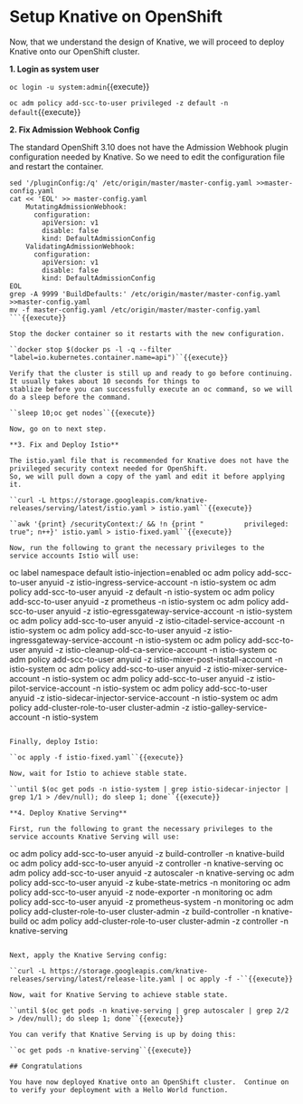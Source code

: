 # Setup Knative on OpenShift

Now, that we understand the design of Knative, we will proceed to deploy Knative onto our OpenShift cluster.

**1. Login as system user**

``oc login -u system:admin``{{execute}}

``oc adm policy add-scc-to-user privileged -z default -n default``{{execute}}

**2. Fix Admission Webhook Config**

The standard OpenShift 3.10 does not have the Admission Webhook plugin configuration needed by Knative.  So
we need to edit the configuration file and restart the container.

```
sed '/pluginConfig:/q' /etc/origin/master/master-config.yaml >>master-config.yaml
cat << 'EOL' >> master-config.yaml
    MutatingAdmissionWebhook:
      configuration:
        apiVersion: v1
        disable: false
        kind: DefaultAdmissionConfig
    ValidatingAdmissionWebhook:
      configuration:
        apiVersion: v1
        disable: false
        kind: DefaultAdmissionConfig
EOL
grep -A 9999 'BuildDefaults:' /etc/origin/master/master-config.yaml >>master-config.yaml
mv -f master-config.yaml /etc/origin/master/master-config.yaml
```{{execute}}

Stop the docker container so it restarts with the new configuration.

``docker stop $(docker ps -l -q --filter "label=io.kubernetes.container.name=api")``{{execute}}

Verify that the cluster is still up and ready to go before continuing.  It usually takes about 10 seconds for things to
stablize before you can successfully execute an oc command, so we will do a sleep before the command.

``sleep 10;oc get nodes``{{execute}}

Now, go on to next step.

**3. Fix and Deploy Istio**

The istio.yaml file that is recommended for Knative does not have the privileged security context needed for OpenShift.
So, we will pull down a copy of the yaml and edit it before applying it.

``curl -L https://storage.googleapis.com/knative-releases/serving/latest/istio.yaml > istio.yaml``{{execute}}

``awk '{print} /securityContext:/ && !n {print "          privileged: true"; n++}' istio.yaml > istio-fixed.yaml``{{execute}}

Now, run the following to grant the necessary privileges to the service accounts Istio will use:
```
oc label namespace default istio-injection=enabled
oc adm policy add-scc-to-user anyuid -z istio-ingress-service-account -n istio-system
oc adm policy add-scc-to-user anyuid -z default -n istio-system
oc adm policy add-scc-to-user anyuid -z prometheus -n istio-system
oc adm policy add-scc-to-user anyuid -z istio-egressgateway-service-account -n istio-system
oc adm policy add-scc-to-user anyuid -z istio-citadel-service-account -n istio-system
oc adm policy add-scc-to-user anyuid -z istio-ingressgateway-service-account -n istio-system
oc adm policy add-scc-to-user anyuid -z istio-cleanup-old-ca-service-account -n istio-system
oc adm policy add-scc-to-user anyuid -z istio-mixer-post-install-account -n istio-system
oc adm policy add-scc-to-user anyuid -z istio-mixer-service-account -n istio-system
oc adm policy add-scc-to-user anyuid -z istio-pilot-service-account -n istio-system
oc adm policy add-scc-to-user anyuid -z istio-sidecar-injector-service-account -n istio-system
oc adm policy add-cluster-role-to-user cluster-admin -z istio-galley-service-account -n istio-system
```{{execute}}

Finally, deploy Istio:

``oc apply -f istio-fixed.yaml``{{execute}}

Now, wait for Istio to achieve stable state.

``until $(oc get pods -n istio-system | grep istio-sidecar-injector | grep 1/1 > /dev/null); do sleep 1; done``{{execute}}

**4. Deploy Knative Serving**

First, run the following to grant the necessary privileges to the service accounts Knative Serving will use:

```
oc adm policy add-scc-to-user anyuid -z build-controller -n knative-build
oc adm policy add-scc-to-user anyuid -z controller -n knative-serving
oc adm policy add-scc-to-user anyuid -z autoscaler -n knative-serving
oc adm policy add-scc-to-user anyuid -z kube-state-metrics -n monitoring
oc adm policy add-scc-to-user anyuid -z node-exporter -n monitoring
oc adm policy add-scc-to-user anyuid -z prometheus-system -n monitoring
oc adm policy add-cluster-role-to-user cluster-admin -z build-controller -n knative-build
oc adm policy add-cluster-role-to-user cluster-admin -z controller -n knative-serving
```{{execute}}

Next, apply the Knative Serving config:

``curl -L https://storage.googleapis.com/knative-releases/serving/latest/release-lite.yaml | oc apply -f -``{{execute}}

Now, wait for Knative Serving to achieve stable state.

``until $(oc get pods -n knative-serving | grep autoscaler | grep 2/2 > /dev/null); do sleep 1; done``{{execute}}

You can verify that Knative Serving is up by doing this:

``oc get pods -n knative-serving``{{execute}}

## Congratulations

You have now deployed Knative onto an OpenShift cluster.  Continue on to verify your deployment with a Hello World function.
